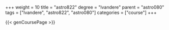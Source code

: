 +++
weight = 10
title = "astro822"
degree = "lvandere"
parent = "astro080"
tags = ["lvandere", "astro822", "astro080"]
categories = ["course"]
+++

{{< genCoursePage >}}
